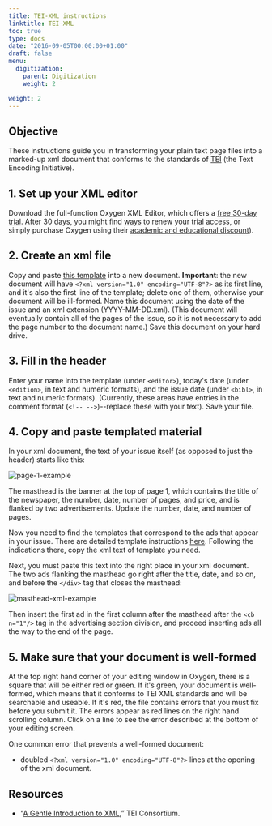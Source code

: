 ```yaml
---
title: TEI-XML instructions
linktitle: TEI-XML
toc: true
type: docs
date: "2016-09-05T00:00:00+01:00"
draft: false
menu:
  digitization:
    parent: Digitization
    weight: 2

weight: 2
---
```


## Objective
These instructions guide you in transforming your plain text page files into a marked-up xml document that conforms to the standards of [TEI](http://www.tei-c.org) (the Text Encoding Initiative).

## 1. Set up your XML editor
Download the full-function Oxygen XML Editor, which offers a [free 30-day trial](http://www.oxygenxml.com/xml_editor/register.html). After 30 days, you might find [ways](https://10minutemail.com/) to renew your trial access, or simply purchase Oxygen using their [academic and educational discount](http://oxygenxml.com/academic/)).

## 2. Create an xml file
Copy and paste [this template](https://raw.githubusercontent.com/dig-eg-gaz/boilerplates/master/empty-issue.xml) into a new document. **Important**: the new document will have `<?xml version="1.0" encoding="UTF-8"?>` as its first line, and it's also the first line of the template; delete one of them, otherwise your document will be ill-formed. Name this document using the date of the issue and an xml extension (YYYY-MM-DD.xml). (This document will eventually contain all of the pages of the issue, so it is not necessary to add the page number to the document name.) Save this document on your hard drive.

## 3. Fill in the header
Enter your name into the template (under `<editor>`), today's date (under `<edition>`, in text and numeric formats), and the issue date (under `<bibl>`, in text and numeric formats). (Currently, these areas have entries in the comment format (`<!-- -->`)--replace these with your text). Save your file.

## 4. Copy and paste templated material
In your xml document, the text of your issue itself (as opposed to just the header) starts like this:

![page-1-example](/img/page-1-example.png)

The masthead is the banner at the top of page 1, which contains the title of the newspaper, the number, date, number of pages, and price, and is flanked by two advertisements. Update the number, date, and number of pages.

Now you need to find the templates that correspond to the ads that appear in your issue. There are detailed template instructions [here](/how-to/digitization/templating-instructions/). Following the indications there, copy the xml text of template you need.

Next, you must paste this text into the right place in your xml document. The two ads flanking the masthead go right after the title, date, and so on, and before the `</div>` tag that closes the masthead:

![masthead-xml-example](/img/masthead-xml-example.png)

Then insert the first ad in the first column after the masthead after the `<cb n="1"/>` tag in the advertising section division, and proceed inserting ads all the way to the end of the page.

## 5. Make sure that your document is well-formed
At the top right hand corner of your editing window in Oxygen, there is a square that will be either red or green. If it's green, your document is well-formed, which means that it conforms to TEI XML standards and will be searchable and useable. If it's red, the file contains errors that you must fix before you submit it. The errors appear as red lines on the right hand scrolling column. Click on a line to see the error described at the bottom of your editing screen.

One common error that prevents a well-formed document:
- doubled `<?xml version="1.0" encoding="UTF-8"?>` lines at the opening of the xml document.

## Resources
- “[A Gentle Introduction to XML](http://www.tei-c.org/release/doc/tei-p5-doc/en/html/SG.html),” TEI Consortium.
